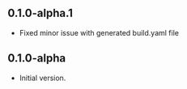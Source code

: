 ## 0.1.0-alpha.1
- Fixed minor issue with generated build.yaml file

## 0.1.0-alpha

- Initial version.
